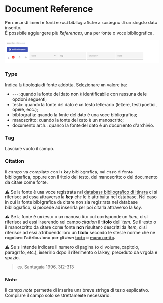 # Document Reference
Permette di inserire fonti e voci bibliografiche a sostegno di un singolo dato inserito.  
È possibile aggiungere più _References_, una per fonte o voce bibliografica.

![](https://github.com/petrarchsitinera/linee-guida/blob/9a3544c46e6ea09d6092d436a630821b00eb5fef/docs/assets/images/assertion_ref.png?raw=true)


### Type
Indica la tipologia di fonte addotta. Selezionare un valore tra:  
* ---: quando la fonte del dato non è identificabile con nessuna delle opzioni seguenti;
* testo: quando la fonte del dato è un testo letterario (lettere, testi poetici, opere, ecc.);
* bibliografia: quando la fonte del dato è una voce bibliografica;
* manoscritto: quando la fonte del dato è un manoscritto;
* documento arch.: quando la fonte del dato è un documento d'archivio.

### Tag
Lasciare vuoto il campo.

### Citation
Il campo va compilato con la _key_ bibliografica, nel caso di fonte bibliografica, oppure con il titolo del testo, del manoscritto o del documento da citare come fonte.

⚠️ Se la fonte è una voce registrata nel [database bibliografico di Itinera](External_Bibliography_Part.md) ci si riferisce ad essa attraverso la **_key_** che le è attribuita nel database. Nel caso in cui la fonte bibligrafica da citare non sia registrata nel database bibliografico, si procede ad inserirla per poi citarla attraverso la _key_.   

⚠️ Se la fonte è un testo o un manoscritto cui corrisponde un _item_, ci si riferisce ad essi inserendo nel campo _citation_ il **titolo** dell'_item_. Se il testo o il manoscritto da citare come fonte **non** risultano descritti da _item_, ci si riferisce ad essi attribuendo loro un **titolo** secondo le stesse norme che ne regolano l'attribuzione per gli _item_ [testo](Item_Work_Metadata.md#title) e [manoscritto](Item_Manuscript_Metadata.md#title).

⚠️ Se si intende indicare il numero di pagina (o di volume, capitolo, paragrafo, etc.), inserirlo dopo il riferimento o la key, preceduto da virgola e spazio.  
> es. Santagata 1996, 312-313

### Note
Il campo _note_ permette di inserire una breve stringa di testo esplicativo. Compilare il campo solo se strettamente necessario. 
